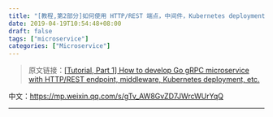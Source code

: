 ```yaml
---
title: "[教程,第2部分]如何使用 HTTP/REST 端点，中间件，Kubernetes deployment 等开发 Go gRPC 微服务"
date: 2019-04-19T10:54:48+08:00
draft: false
tags: ["microservice"]
categories: ["Microservice"]
---
```


> 原文链接：[[Tutorial, Part 1] How to develop Go gRPC microservice with HTTP/REST endpoint, middleware, Kubernetes deployment, etc.]()

中文：https://mp.weixin.qq.com/s/gTv_AW8GvZD7JWrcWUrYqQ

---

